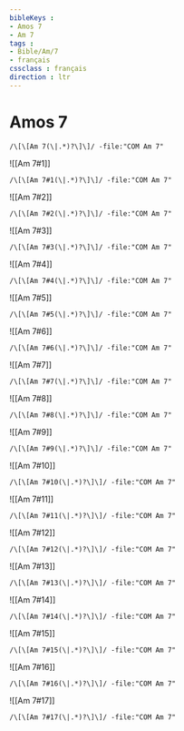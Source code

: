 ```yaml
---
bibleKeys : 
- Amos 7
- Am 7
tags : 
- Bible/Am/7
- français
cssclass : français
direction : ltr
---
```


# Amos 7

```query
/\[\[Am 7(\|.*)?\]\]/ -file:"COM Am 7"
```



![[Am 7#1]]

```query
/\[\[Am 7#1(\|.*)?\]\]/ -file:"COM Am 7"
```

![[Am 7#2]]

```query
/\[\[Am 7#2(\|.*)?\]\]/ -file:"COM Am 7"
```

![[Am 7#3]]

```query
/\[\[Am 7#3(\|.*)?\]\]/ -file:"COM Am 7"
```

![[Am 7#4]]

```query
/\[\[Am 7#4(\|.*)?\]\]/ -file:"COM Am 7"
```

![[Am 7#5]]

```query
/\[\[Am 7#5(\|.*)?\]\]/ -file:"COM Am 7"
```

![[Am 7#6]]

```query
/\[\[Am 7#6(\|.*)?\]\]/ -file:"COM Am 7"
```

![[Am 7#7]]

```query
/\[\[Am 7#7(\|.*)?\]\]/ -file:"COM Am 7"
```

![[Am 7#8]]

```query
/\[\[Am 7#8(\|.*)?\]\]/ -file:"COM Am 7"
```

![[Am 7#9]]

```query
/\[\[Am 7#9(\|.*)?\]\]/ -file:"COM Am 7"
```

![[Am 7#10]]

```query
/\[\[Am 7#10(\|.*)?\]\]/ -file:"COM Am 7"
```

![[Am 7#11]]

```query
/\[\[Am 7#11(\|.*)?\]\]/ -file:"COM Am 7"
```

![[Am 7#12]]

```query
/\[\[Am 7#12(\|.*)?\]\]/ -file:"COM Am 7"
```

![[Am 7#13]]

```query
/\[\[Am 7#13(\|.*)?\]\]/ -file:"COM Am 7"
```

![[Am 7#14]]

```query
/\[\[Am 7#14(\|.*)?\]\]/ -file:"COM Am 7"
```

![[Am 7#15]]

```query
/\[\[Am 7#15(\|.*)?\]\]/ -file:"COM Am 7"
```

![[Am 7#16]]

```query
/\[\[Am 7#16(\|.*)?\]\]/ -file:"COM Am 7"
```

![[Am 7#17]]

```query
/\[\[Am 7#17(\|.*)?\]\]/ -file:"COM Am 7"
```

